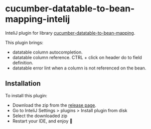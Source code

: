 # cucumber-datatable-to-bean-mapping-intelij

InteliJ plugin for library [cucumber-datatable-to-bean-mapping](https://github.com/deblockt/cucumber-datatable-to-bean-mapping).

This plugin brings:
 - datatable column autocompletion.
 - datatable column reference. CTRL + click on header do to field definition.
 - datatable error lint when a column is not referenced on the bean.

## Installation

To install this plugin:
- Download the zip from the [release page](https://github.com/deblockt/cucumber-datatable-to-bean-mapping-intelij/releases).
- Go to InteliJ Settings > plugins > Install plugin from disk
- Select the downloaded zip
- Restart your IDE, and enjoy 🎉

